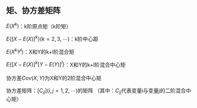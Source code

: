 ## 矩、协方差矩阵

$E(X^k)$：k阶原点矩（k阶矩）

$E\{[X-E(X)]^k\}(k=2,3,\cdots)$：k阶中心距

$E(X^kY^l)$：X和Y的k+l阶混合矩

$E\{[X-E(X)]^k[Y-E(Y)]^l\}$：X和Y的k+l阶混合中心矩
\
\
协方差$Cov(X,Y)$为X和Y的2阶混合中心矩

协方差矩阵：$[C_{ij}](i,j=1,2,\cdots)$的矩阵
（其中：$C_{ij}$代表变量i与变量j的二阶混合中心矩）